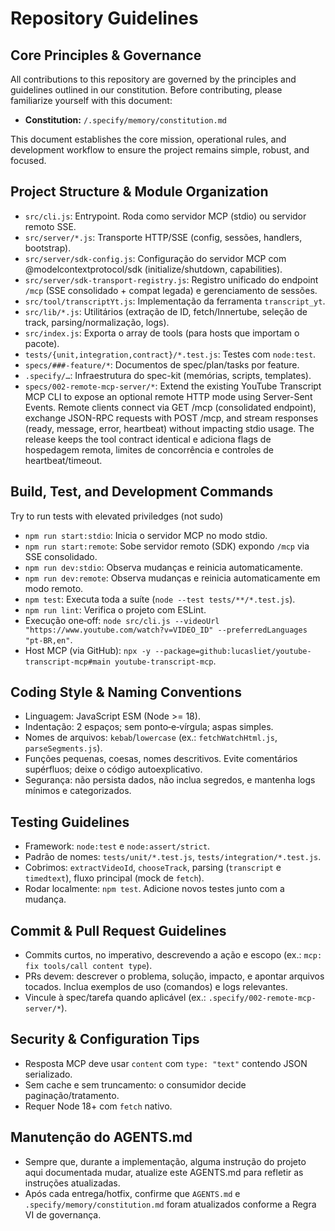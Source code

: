 # Repository Guidelines

## Core Principles & Governance
All contributions to this repository are governed by the principles and guidelines outlined in our constitution. Before contributing, please familiarize yourself with this document:
- **Constitution:** `/.specify/memory/constitution.md`

This document establishes the core mission, operational rules, and development workflow to ensure the project remains simple, robust, and focused.


## Project Structure & Module Organization
- `src/cli.js`: Entrypoint. Roda como servidor MCP (stdio) ou servidor remoto SSE.
- `src/server/*.js`: Transporte HTTP/SSE (config, sessões, handlers, bootstrap).
- `src/server/sdk-config.js`: Configuração do servidor MCP com @modelcontextprotocol/sdk (initialize/shutdown, capabilities).
- `src/server/sdk-transport-registry.js`: Registro unificado do endpoint `/mcp` (SSE consolidado + compat legada) e gerenciamento de sessões.
- `src/tool/transcriptYt.js`: Implementação da ferramenta `transcript_yt`.
- `src/lib/*.js`: Utilitários (extração de ID, fetch/Innertube, seleção de track, parsing/normalização, logs).
- `src/index.js`: Exporta o array de tools (para hosts que importam o pacote).
- `tests/{unit,integration,contract}/*.test.js`: Testes com `node:test`.
- `specs/###-feature/*`: Documentos de spec/plan/tasks por feature.
- `.specify/…`: Infraestrutura do spec-kit (memórias, scripts, templates).
- `specs/002-remote-mcp-server/*`: Extend the existing YouTube Transcript MCP CLI to expose an optional remote HTTP mode using Server-Sent Events. Remote clients connect via GET /mcp (consolidated endpoint), exchange JSON-RPC requests with POST /mcp, and stream responses (ready, message, error, heartbeat) without impacting stdio usage. The release keeps the tool contract identical e adiciona flags de hospedagem remota, limites de concorrência e controles de heartbeat/timeout.

## Build, Test, and Development Commands
Try to run tests with elevated priviledges (not sudo)
- `npm run start:stdio`: Inicia o servidor MCP no modo stdio.
- `npm run start:remote`: Sobe servidor remoto (SDK) expondo `/mcp` via SSE consolidado.
- `npm run dev:stdio`: Observa mudanças e reinicia automaticamente.
- `npm run dev:remote`: Observa mudanças e reinicia automaticamente em modo remoto.
- `npm test`: Executa toda a suíte (`node --test tests/**/*.test.js`).
- `npm run lint`: Verifica o projeto com ESLint.
- Execução one‑off: `node src/cli.js --videoUrl "https://www.youtube.com/watch?v=VIDEO_ID" --preferredLanguages "pt-BR,en"`.
- Host MCP (via GitHub): `npx -y --package=github:lucasliet/youtube-transcript-mcp#main youtube-transcript-mcp`.

## Coding Style & Naming Conventions
- Linguagem: JavaScript ESM (Node >= 18).
- Indentação: 2 espaços; sem ponto‑e‑vírgula; aspas simples.
- Nomes de arquivos: `kebab`/`lowercase` (ex.: `fetchWatchHtml.js`, `parseSegments.js`).
- Funções pequenas, coesas, nomes descritivos. Evite comentários supérfluos; deixe o código autoexplicativo.
- Segurança: não persista dados, não inclua segredos, e mantenha logs mínimos e categorizados.

## Testing Guidelines
- Framework: `node:test` e `node:assert/strict`.
- Padrão de nomes: `tests/unit/*.test.js`, `tests/integration/*.test.js`.
- Cobrimos: `extractVideoId`, `chooseTrack`, parsing (`transcript` e `timedtext`), fluxo principal (mock de `fetch`).
- Rodar localmente: `npm test`. Adicione novos testes junto com a mudança.

## Commit & Pull Request Guidelines
- Commits curtos, no imperativo, descrevendo a ação e escopo (ex.: `mcp: fix tools/call content type`).
- PRs devem: descrever o problema, solução, impacto, e apontar arquivos tocados. Inclua exemplos de uso (comandos) e logs relevantes.
- Vincule à spec/tarefa quando aplicável (ex.: `.specify/002-remote-mcp-server/*`).

## Security & Configuration Tips
- Resposta MCP deve usar `content` com `type: "text"` contendo JSON serializado.
- Sem cache e sem truncamento: o consumidor decide paginação/tratamento.
- Requer Node 18+ com `fetch` nativo.

## Manutenção do AGENTS.md
- Sempre que, durante a implementação, alguma instrução do projeto aqui documentada mudar, atualize este AGENTS.md para refletir as instruções atualizadas.
- Após cada entrega/hotfix, confirme que `AGENTS.md` e `.specify/memory/constitution.md` foram atualizados conforme a Regra VI de governança.
